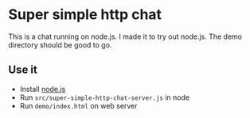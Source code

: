 # Super simple http chat
This is a chat running on node.js. I made it to try out node.js. The demo directory should be good to go.

## Use it
- Install [node.js](http://nodejs.org/)
- Run <code>src/super-simple-http-chat-server.js</code> in node
- Run <code>demo/index.html</code> on web server